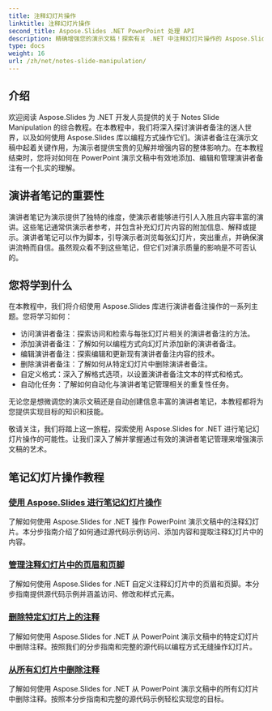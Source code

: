 ```yaml
---
title: 注释幻灯片操作
linktitle: 注释幻灯片操作
second_title: Aspose.Slides .NET PowerPoint 处理 API
description: 精确增强您的演示文稿！探索有关 .NET 中注释幻灯片操作的 Aspose.Slides 教程。学习以编程方式添加、编辑和管理演讲者注释。
type: docs
weight: 16
url: /zh/net/notes-slide-manipulation/
---
```

## 介绍

欢迎阅读 Aspose.Slides 为 .NET 开发人员提供的关于 Notes Slide Manipulation 的综合教程。在本教程中，我们将深入探讨演讲者备注的迷人世界，以及如何使用 Aspose.Slides 库以编程方式操作它们。演讲者备注在演示文稿中起着关键作用，为演示者提供宝贵的见解并增强内容的整体影响力。在本教程结束时，您将对如何在 PowerPoint 演示文稿中有效地添加、编辑和管理演讲者备注有一个扎实的理解。

## 演讲者笔记的重要性

演讲者笔记为演示提供了独特的维度，使演示者能够进行引人入胜且内容丰富的演讲。这些笔记通常供演示者参考，并包含补充幻灯片内容的附加信息、解释或提示。演讲者笔记可以作为脚本，引导演示者浏览每张幻灯片，突出重点，并确保演讲流畅而自信。虽然观众看不到这些笔记，但它们对演示质量的影响是不可否认的。

## 您将学到什么

在本教程中，我们将介绍使用 Aspose.Slides 库进行演讲者备注操作的一系列主题。您将学习如何：

- 访问演讲者备注：探索访问和检索与每张幻灯片相关的演讲者备注的方法。
- 添加演讲者备注：了解如何以编程方式向幻灯片添加新的演讲者备注。
- 编辑演讲者备注：探索编辑和更新现有演讲者备注内容的技术。
- 删除演讲者备注：了解如何从特定幻灯片中删除演讲者备注。
- 自定义格式：深入了解格式选项，以设置演讲者备注文本的样式和格式。
- 自动化任务：了解如何自动化与演讲者笔记管理相关的重复性任务。

无论您是想微调您的演示文稿还是自动创建信息丰富的演讲者笔记，本教程都将为您提供实现目标的知识和技能。

敬请关注，我们将踏上这一旅程，探索使用 Aspose.Slides for .NET 进行笔记幻灯片操作的可能性。让我们深入了解并掌握通过有效的演讲者笔记管理来增强演示文稿的艺术。

## 笔记幻灯片操作教程
### [使用 Aspose.Slides 进行笔记幻灯片操作](./notes-slide-manipulation/)
了解如何使用 Aspose.Slides for .NET 操作 PowerPoint 演示文稿中的注释幻灯片。本分步指南介绍了如何通过源代码示例访问、添加内容和提取注释幻灯片中的内容。
### [管理注释幻灯片中的页眉和页脚](./header-and-footer-in-notes-slide/)
了解如何使用 Aspose.Slides for .NET 自定义注释幻灯片中的页眉和页脚。本分步指南提供源代码示例并涵盖访问、修改和样式元素。
### [删除特定幻灯片上的注释](./remove-notes-at-specific-slide/)
了解如何使用 Aspose.Slides for .NET 从 PowerPoint 演示文稿中的特定幻灯片中删除注释。按照我们的分步指南和完整的源代码以编程方式无缝操作幻灯片。
### [从所有幻灯片中删除注释](./remove-notes-from-all-slides/)
了解如何使用 Aspose.Slides for .NET 从 PowerPoint 演示文稿中的所有幻灯片中删除注释。按照本分步指南和完整的源代码示例轻松实现您的目标。